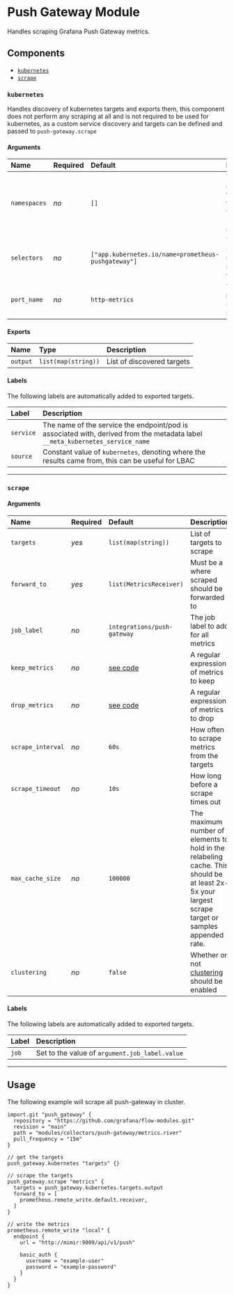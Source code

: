 # Push Gateway Module

Handles scraping Grafana Push Gateway metrics.

## Components

-   [`kubernetes`](#kubernetes)
-   [`scrape`](#scrape)

### `kubernetes`

Handles discovery of kubernetes targets and exports them, this component does not perform any scraping at all and is not required to be used for kubernetes, as a custom service discovery and targets can be defined and passed to `push-gateway.scrape`

#### Arguments

| Name         | Required | Default                                             | Description                                                                 |
| :----------- | :------- | :-------------------------------------------------- | :-------------------------------------------------------------------------- |
| `namespaces` | _no_     | `[]`                                                | The namespaces to look for targets in, the default (`[]`) is all namespaces |
| `selectors`  | _no_     | `["app.kubernetes.io/name=prometheus-pushgateway"]` | The label selectors to use to find matching targets                         |
| `port_name`  | _no_     | `http-metrics`                                      | The of the port to scrape metrics from                                      |

#### Exports

| Name     | Type                | Description                |
| :------- | :------------------ | :------------------------- |
| `output` | `list(map(string))` | List of discovered targets |

#### Labels

The following labels are automatically added to exported targets.

| Label     | Description                                                                                                                   |
| :-------- | :---------------------------------------------------------------------------------------------------------------------------- |
| `service` | The name of the service the endpoint/pod is associated with, derived from the metadata label `__meta_kubernetes_service_name` |
| `source`  | Constant value of `kubernetes`, denoting where the results came from, this can be useful for LBAC                             |

---

### `scrape`

#### Arguments

| Name              | Required | Default                       | Description                                                                                                                                         |
| :---------------- | :------- | :---------------------------- | :-------------------------------------------------------------------------------------------------------------------------------------------------- |
| `targets`         | _yes_    | `list(map(string))`           | List of targets to scrape                                                                                                                           |
| `forward_to`      | _yes_    | `list(MetricsReceiver)`       | Must be a where scraped should be forwarded to                                                                                                      |
| `job_label`       | _no_     | `integrations/push-gateway`   | The job label to add for all metrics                                                                                                                |
| `keep_metrics`    | _no_     | [see code](module.river#L228) | A regular expression of metrics to keep                                                                                                             |
| `drop_metrics`    | _no_     | [see code](module.river#L235) | A regular expression of metrics to drop                                                                                                             |
| `scrape_interval` | _no_     | `60s`                         | How often to scrape metrics from the targets                                                                                                        |
| `scrape_timeout`  | _no_     | `10s`                         | How long before a scrape times out                                                                                                                  |
| `max_cache_size`  | _no_     | `100000`                      | The maximum number of elements to hold in the relabeling cache.  This should be at least 2x-5x your largest scrape target or samples appended rate. |
| `clustering`      | _no_     | `false`                       | Whether or not [clustering](https://grafana.com/docs/push-gateway/latest/flow/concepts/clustering/) should be enabled                               |

#### Labels

The following labels are automatically added to exported targets.

| Label | Description                                    |
| :---- | :--------------------------------------------- |
| `job` | Set to the value of `argument.job_label.value` |

---

## Usage

The following example will scrape all push-gateway in cluster.

```river
import.git "push_gateway" {
  repository = "https://github.com/grafana/flow-modules.git"
  revision = "main"
  path = "modules/collectors/push-gateway/metrics.river"
  pull_frequency = "15m"
}

// get the targets
push_gateway.kubernetes "targets" {}

// scrape the targets
push_gateway.scrape "metrics" {
  targets = push_gateway.kubernetes.targets.output
  forward_to = [
    prometheus.remote_write.default.receiver,
  ]
}

// write the metrics
prometheus.remote_write "local" {
  endpoint {
    url = "http://mimir:9009/api/v1/push"

    basic_auth {
      username = "example-user"
      password = "example-password"
    }
  }
}
```
